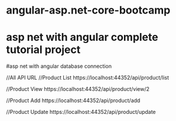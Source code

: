 # angular-asp.net-core-bootcamp
# asp net with angular complete tutorial project
#asp net with angular database connection



//All API URL
//Product List
https://localhost:44352/api/product/list


//Product View
https://localhost:44352/api/product/view/2

//Product Add
https://localhost:44352/api/product/add

//Product Update
https://localhost:44352/api/product/update

